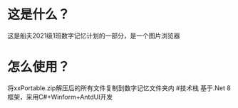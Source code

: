 # 这是什么？
这是船夫2021级1班数字记忆计划的一部分，是一个图片浏览器
# 怎么使用？
将xxPortable.zip解压后的所有文件复制到数字记忆文件夹内
#技术栈
基于.Net 8框架，采用C#+Winform+AntdUI开发
